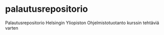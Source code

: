 # palautusrepositorio
Palautusrepositorio Helsingin Yliopiston Ohjelmistotuotanto kurssin tehtäviä varten
